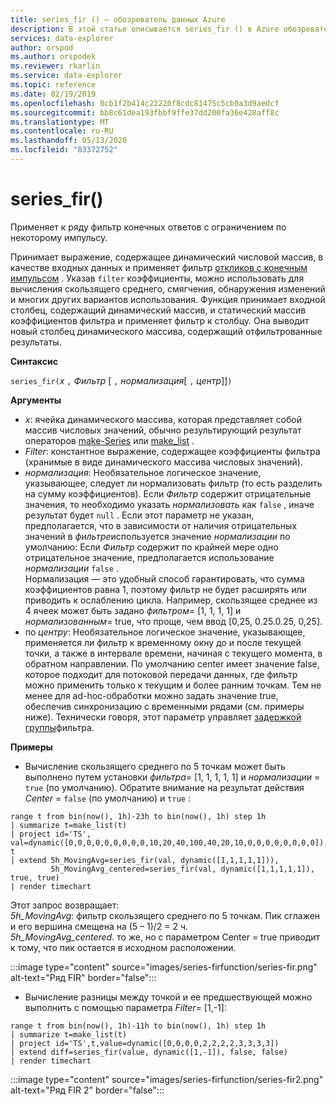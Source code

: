 ```yaml
---
title: series_fir () — обозреватель данных Azure
description: В этой статье описывается series_fir () в Azure обозреватель данных.
services: data-explorer
author: orspod
ms.author: orspodek
ms.reviewer: rkarlin
ms.service: data-explorer
ms.topic: reference
ms.date: 02/19/2019
ms.openlocfilehash: 0cb1f2b414c22220f8cdc81475c5cb0a3d9aedcf
ms.sourcegitcommit: bb8c61dea193fbbf9ffe37dd200fa36e428aff8c
ms.translationtype: MT
ms.contentlocale: ru-RU
ms.lasthandoff: 05/13/2020
ms.locfileid: "83372752"
---
```

# <a name="series_fir"></a>series_fir()

Применяет к ряду фильтр конечных ответов с ограничением по некоторому импульсу.  

Принимает выражение, содержащее динамический числовой массив, в качестве входных данных и применяет фильтр [откликов с конечным импульсом](https://en.wikipedia.org/wiki/Finite_impulse_response) . Указав `filter` коэффициенты, можно использовать для вычисления скользящего среднего, смягчения, обнаружения изменений и многих других вариантов использования. Функция принимает входной столбец, содержащий динамический массив, и статический массив коэффициентов фильтра и применяет фильтр к столбцу. Она выводит новый столбец динамического массива, содержащий отфильтрованные результаты.  

**Синтаксис**

`series_fir(`*x* `,` *Фильтр* [ `,` *нормализация*[ `,` *центр*]]`)`

**Аргументы**

* *x*: ячейка динамического массива, которая представляет собой массив числовых значений, обычно результирующий результат операторов [make-Series](make-seriesoperator.md) или [make_list](makelist-aggfunction.md) .
* *Filter*: константное выражение, содержащее коэффициенты фильтра (хранимые в виде динамического массива числовых значений).
* *нормализация*: Необязательное логическое значение, указывающее, следует ли нормализовать фильтр (то есть разделить на сумму коэффициентов). Если *Фильтр* содержит отрицательные значения, то необходимо указать *нормализовать* как `false` , иначе результат будет `null` . Если этот параметр не указан, предполагается, что в зависимости от наличия отрицательных значений в *фильтре*используется значение *нормализации* по умолчанию: Если *Фильтр* содержит по крайней мере одно отрицательное значение, предполагается использование *нормализации* `false` .  
Нормализация — это удобный способ гарантировать, что сумма коэффициентов равна 1, поэтому фильтр не будет расширять или приводить к ослаблению цикла. Например, скользящее среднее из 4 ячеек может быть задано *фильтром*= [1, 1, 1, 1] и *нормализованным*= true, что проще, чем ввод [0,25, 0.25.0.25, 0,25].
* по *центру*: Необязательное логическое значение, указывающее, применяется ли фильтр к временному окну до и после текущей точки, а также в интервале времени, начиная с текущего момента, в обратном направлении. По умолчанию center имеет значение false, которое подходит для потоковой передачи данных, где фильтр можно применить только к текущим и более ранним точкам. Тем не менее для ad-hoc-обработки можно задать значение true, обеспечив синхронизацию с временными рядами (см. примеры ниже). Технически говоря, этот параметр управляет [задержкой группы](https://en.wikipedia.org/wiki/Group_delay_and_phase_delay)фильтра.

**Примеры**

* Вычисление скользящего среднего по 5 точкам может быть выполнено путем установки *фильтра*= [1, 1, 1, 1, 1] и *нормализации* = `true` (по умолчанию). Обратите внимание на результат действия *Center* = `false` (по умолчанию) и `true` :

<!-- csl: https://help.kusto.windows.net:443/Samples -->
```kusto
range t from bin(now(), 1h)-23h to bin(now(), 1h) step 1h
| summarize t=make_list(t)
| project id='TS', val=dynamic([0,0,0,0,0,0,0,0,0,10,20,40,100,40,20,10,0,0,0,0,0,0,0,0]), t
| extend 5h_MovingAvg=series_fir(val, dynamic([1,1,1,1,1])),
         5h_MovingAvg_centered=series_fir(val, dynamic([1,1,1,1,1]), true, true)
| render timechart
```

Этот запрос возвращает:  
*5h_MovingAvg*: фильтр скользящего среднего по 5 точкам. Пик сглажен и его вершина смещена на (5 – 1)/2 = 2 ч.  
*5h_MovingAvg_centered*. то же, но с параметром Center = true приводит к тому, что пик остается в исходном расположении.

:::image type="content" source="images/series-firfunction/series-fir.png" alt-text="Ряд FIR" border="false":::

* Вычисление разницы между точкой и ее предшествующей можно выполнить с помощью параметра *Filter*= [1,-1]:

<!-- csl: https://help.kusto.windows.net:443/Samples -->
```kusto
range t from bin(now(), 1h)-11h to bin(now(), 1h) step 1h
| summarize t=make_list(t)
| project id='TS',t,value=dynamic([0,0,0,0,2,2,2,2,3,3,3,3])
| extend diff=series_fir(value, dynamic([1,-1]), false, false)
| render timechart
```

:::image type="content" source="images/series-firfunction/series-fir2.png" alt-text="Ряд FIR 2" border="false":::
